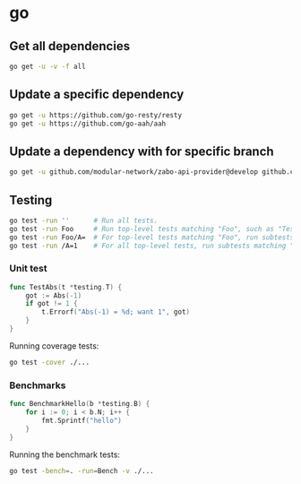 # go

## Get all dependencies

```sh
go get -u -v -f all
```

## Update a specific dependency

```sh
go get -u https://github.com/go-resty/resty
go get -u https://github.com/go-aah/aah
```

## Update a dependency with for specific branch

```sh
go get -u github.com/modular-network/zabo-api-provider@develop github.com/modular-network/zabo-api-resources@develop
```

## Testing

```sh
go test -run ''      # Run all tests.
go test -run Foo     # Run top-level tests matching "Foo", such as "TestFooBar".
go test -run Foo/A=  # For top-level tests matching "Foo", run subtests matching "A=".
go test -run /A=1    # For all top-level tests, run subtests matching "A=1".
```

### Unit test

```go
func TestAbs(t *testing.T) {
    got := Abs(-1)
    if got != 1 {
        t.Errorf("Abs(-1) = %d; want 1", got)
    }
}
```

Running coverage tests:
```sh
go test -cover ./...
```

### Benchmarks

```go
func BenchmarkHello(b *testing.B) {
    for i := 0; i < b.N; i++ {
        fmt.Sprintf("hello")
    }
}
```

Running the benchmark tests:

```sh
go test -bench=. -run=Bench -v ./...
```
